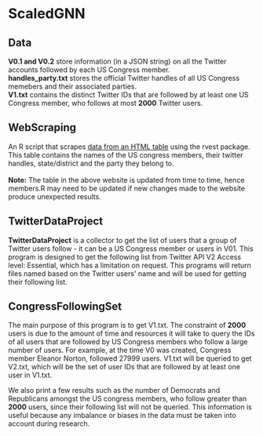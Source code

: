 # ScaledGNN

## Data
**V0.1 and V0.2** store information (in a JSON string) on all the Twitter accounts followed by each US Congress member.\
**handles_party.txt** stores the official Twitter handles of all US Congress memebers and their associated parties.\
**V1.txt** contains the distinct Twitter IDs that are followed by at least one US Congress member, who follows at most **2000** Twitter users.

## WebScraping
An R script that scrapes [data from an HTML table](https://pressgallery.house.gov/member-data/members-official-twitter-handles) using the rvest package. This table contains the names of the US congress members, their twitter handles, state/district and the party they belong to.\
\
**Note:** The table in the above website is updated from time to time, hence members.R may need to be updated if new changes made to the website produce unexpected results.


## TwitterDataProject
**TwitterDataProject** is a collector to get the list of users that a group of Twitter users follow - it can be a US Congress member or users in V01. This program is designed to get the following list from Twitter API V2 Access level: Essential, which has a limitation on request. This programs will return files named based on the Twitter users' name and will be used for getting their following list.

## CongressFollowingSet
The main purpose of this program is to get V1.txt. The constraint of **2000** users is due to the amount of time and resources it will take to query the IDs of all users that are followed by US Congress members who follow a large number of users. For example, at the time V0 was created, Congress member Eleanor Norton, followed 27999 users. V1.txt will be queried to get V2.txt, which will be the set of user IDs that are followed by at least one user in V1.txt.

We also print a few results such as the number of Democrats and Republicans amongst the US congress members, who follow greater than **2000** users, since their following list will not be queried. This information is useful because any imbalance or biases in the data must be taken into account during research.


